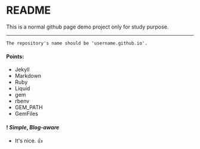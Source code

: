 # README
This is a normal github page demo project only for study purpose.
***
`The repository's name should be 'username.github.io'.`
#### Points:

* Jekyll
* Markdown
* Ruby 
* Liquid
* gem
* rbenv
* GEM_PATH
* GemFiles

#### ! *Simple*, *Blog-aware*

* It's nice. :+1:

